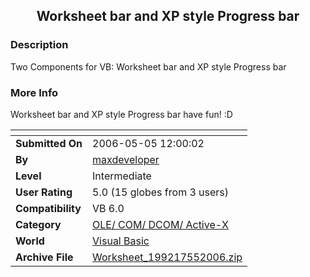 ﻿<div align="center">

## Worksheet bar and XP style Progress bar


</div>

### Description

Two Components for VB: Worksheet bar and XP style Progress bar
 
### More Info
 
Worksheet bar and XP style Progress bar have fun! :D


<span>             |<span>
---                |---
**Submitted On**   |2006-05-05 12:00:02
**By**             |[maxdeveloper](https://github.com/Planet-Source-Code/PSCIndex/blob/master/ByAuthor/maxdeveloper.md)
**Level**          |Intermediate
**User Rating**    |5.0 (15 globes from 3 users)
**Compatibility**  |VB 6\.0
**Category**       |[OLE/ COM/ DCOM/ Active\-X](https://github.com/Planet-Source-Code/PSCIndex/blob/master/ByCategory/ole-com-dcom-active-x__1-29.md)
**World**          |[Visual Basic](https://github.com/Planet-Source-Code/PSCIndex/blob/master/ByWorld/visual-basic.md)
**Archive File**   |[Worksheet\_199217552006\.zip](https://github.com/Planet-Source-Code/maxdeveloper-worksheet-bar-and-xp-style-progress-bar__1-65225/archive/master.zip)








